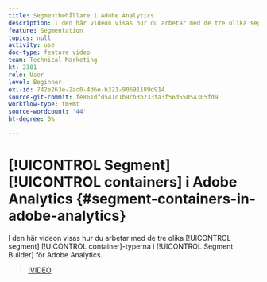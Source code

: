 ```yaml
---
title: Segmentbehållare i Adobe Analytics
description: I den här videon visas hur du arbetar med de tre olika segmentbehållartyperna i Segment Builder i Adobe Analytics.
feature: Segmentation
topics: null
activity: use
doc-type: feature video
team: Technical Marketing
kt: 2301
role: User
level: Beginner
exl-id: 742e263e-2ac0-4d6e-b321-90691189d914
source-git-commit: fe861dfd541c1b9cb3b233fa3f56d55054305fd9
workflow-type: tm+mt
source-wordcount: '44'
ht-degree: 0%

---
```


# [!UICONTROL Segment] [!UICONTROL containers] i Adobe Analytics {#segment-containers-in-adobe-analytics}

I den här videon visas hur du arbetar med de tre olika [!UICONTROL segment] [!UICONTROL container]-typerna i [!UICONTROL Segment Builder] för Adobe Analytics.

>[!VIDEO](https://video.tv.adobe.com/v/25401/?quality=12)

